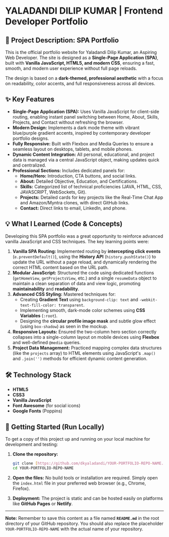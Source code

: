 # YALADANDI DILIP KUMAR | Frontend Developer Portfolio

## 🚀 Project Description: SPA Portfolio

This is the official portfolio website for Yaladandi Dilip Kumar, an Aspiring Web Developer. The site is designed as a **Single-Page Application (SPA)**, built with **Vanilla JavaScript, HTML5, and modern CSS**, ensuring a fast, smooth, and modern user experience without full page reloads.

The design is based on a **dark-themed, professional aesthetic** with a focus on readability, color accents, and full responsiveness across all devices.

## ✨ Key Features

* **Single-Page Application (SPA):** Uses Vanilla JavaScript for client-side routing, enabling instant panel switching between Home, About, Skills, Projects, and Contact without refreshing the browser.
* **Modern Design:** Implements a dark mode theme with vibrant blue/purple gradient accents, inspired by contemporary developer portfolio designs.
* **Fully Responsive:** Built with Flexbox and Media Queries to ensure a seamless layout on desktops, tablets, and mobile phones.
* **Dynamic Content Integration:** All personal, educational, and project data is managed via a central JavaScript object, making updates quick and centralized.
* **Professional Sections:** Includes dedicated panels for:
    * **Home/Hero:** Introduction, CTA buttons, and social links.
    * **About:** Detailed Objective, Education, and Certifications.
    * **Skills:** Categorized list of technical proficiencies (JAVA, HTML, CSS, JAVASCRIPT, WebSockets, Git).
    * **Projects:** Detailed cards for key projects like the Real-Time Chat App and Amazon/Myntra clones, with direct GitHub links.
    * **Contact:** Direct links to email, LinkedIn, and phone.

## 💡 What I Learned (Code & Concepts)

Developing this SPA portfolio was a great opportunity to reinforce advanced vanilla JavaScript and CSS techniques. The key learning points were:

1.  **Vanilla SPA Routing:** Implemented routing by **intercepting click events** (`e.preventDefault()`), using the **History API** (`history.pushState()`) to update the URL without a page reload, and dynamically rendering the correct HTML content based on the URL path.
2.  **Modular JavaScript:** Structured the code using dedicated functions (`getHomeView`, `getProjectsView`, etc.) and a single `resumeData` object to maintain a clean separation of data and view logic, promoting **maintainability** and **readability**.
3.  **Advanced CSS Styling:** Mastered techniques for:
    * Creating **Gradient Text** using `background-clip: text` and `-webkit-text-fill-color: transparent`.
    * Implementing smooth, dark-mode color schemes using **CSS Variables** (`:root`).
    * Designing the **circular profile image mask** and subtle glow effect (using `box-shadow`) as seen in the mockup.
4.  **Responsive Layouts:** Ensured the two-column hero section correctly collapses into a single-column layout on mobile devices using **Flexbox** and well-defined `@media` queries.
5.  **Project Data Management:** Practiced mapping complex data structures (like the `projects` array) to HTML elements using JavaScript's `.map()` and `.join('')` methods for efficient dynamic content generation.

## 🛠️ Technology Stack

* **HTML5**
* **CSS3**
* **Vanilla JavaScript**
* **Font Awesome** (for social icons)
* **Google Fonts** (Poppins)

## 🏃 Getting Started (Run Locally)

To get a copy of this project up and running on your local machine for development and testing:

1.  **Clone the repository:**
    ```bash
    git clone [https://github.com/dkyaladandi/YOUR-PORTFOLIO-REPO-NAME.git](https://github.com/dkyaladandi/YOUR-PORTFOLIO-REPO-NAME.git)
    cd YOUR-PORTFOLIO-REPO-NAME
    ```

2.  **Open the files:**
    No build tools or installation are required. Simply open the `index.html` file in your preferred web browser (e.g., Chrome, Firefox).

3.  **Deployment:**
    The project is static and can be hosted easily on platforms like **GitHub Pages** or **Netlify**.

---

**Note:** Remember to save this content as a file named **`README.md`** in the root directory of your GitHub repository. You should also replace the placeholder `YOUR-PORTFOLIO-REPO-NAME` with the actual name of your repository.
